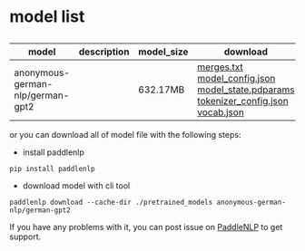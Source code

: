 #  model list

##  

| model  | description | model_size  | download         |
| --- | --- | --- | --- |
|anonymous-german-nlp/german-gpt2|  | 632.17MB | [merges.txt](https://bj.bcebos.com/paddlenlp/models/community/anonymous-german-nlp/german-gpt2/merges.txt)<br>[model_config.json](https://bj.bcebos.com/paddlenlp/models/community/anonymous-german-nlp/german-gpt2/model_config.json)<br>[model_state.pdparams](https://bj.bcebos.com/paddlenlp/models/community/anonymous-german-nlp/german-gpt2/model_state.pdparams)<br>[tokenizer_config.json](https://bj.bcebos.com/paddlenlp/models/community/anonymous-german-nlp/german-gpt2/tokenizer_config.json)<br>[vocab.json](https://bj.bcebos.com/paddlenlp/models/community/anonymous-german-nlp/german-gpt2/vocab.json) |

or you can download all of model file with the following steps:

* install paddlenlp

```shell
pip install paddlenlp
```

* download model with cli tool

```shell
paddlenlp download --cache-dir ./pretrained_models anonymous-german-nlp/german-gpt2
```

If you have any problems with it, you can post issue on [PaddleNLP](https://github.com/PaddlePaddle/PaddleNLP) to get support.
